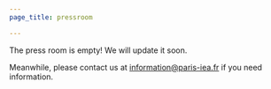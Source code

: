 ```yaml
---
page_title: pressroom

---
```

The press room is empty! We will update it soon.

Meanwhile, please contact us at information@paris-iea.fr if you need information.